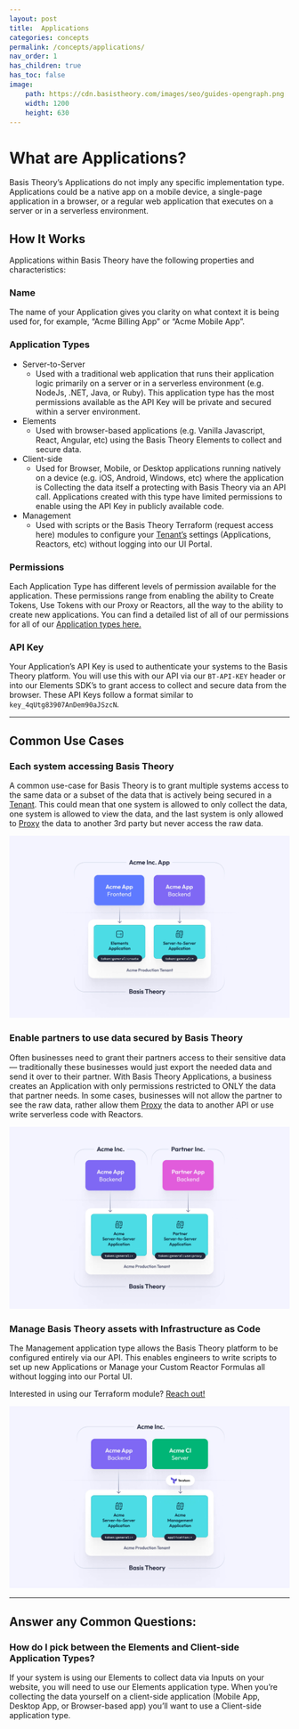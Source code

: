```yaml
---
layout: post
title:  Applications
categories: concepts
permalink: /concepts/applications/
nav_order: 1
has_children: true
has_toc: false
image:
    path: https://cdn.basistheory.com/images/seo/guides-opengraph.png
    width: 1200
    height: 630
---
```


# What are Applications?

Basis Theory’s Applications do not imply any specific implementation type. Applications could be a native app on a mobile device, a single-page application in a browser, or a regular web application that executes on a server or in a serverless environment.

## How It Works

Applications within Basis Theory have the following properties and characteristics:

### Name

The name of your Application gives you clarity on what context it is being used for, for example, “Acme Billing App” or “Acme Mobile App”. 

### Application Types

- Server-to-Server
    - Used with a traditional web application that runs their application logic primarily on a server or in a serverless environment (e.g. NodeJs, .NET, Java, or Ruby). This application type has the most permissions available as the API Key will be private and secured within a server environment.
- Elements
    - Used with browser-based applications (e.g. Vanilla Javascript, React, Angular, etc) using the Basis Theory Elements to collect and secure data.
- Client-side
    - Used for Browser, Mobile, or Desktop applications running natively on a device (e.g. iOS, Android, Windows, etc) where the application is Collecting the data itself a protecting with Basis Theory via an API call. Applications created with this type have limited permissions to enable using the API Key in publicly available code.
- Management
    - Used with scripts or the Basis Theory Terraform (request access here) modules to configure your [Tenant’s](https://guides.basistheory.com/concepts/tenants/) settings (Applications, Reactors, etc) without logging into our UI Portal.

### Permissions

Each Application Type has different levels of permission available for the application. These permissions range from enabling the ability to Create Tokens, Use Tokens with our Proxy or Reactors, all the way to the ability to create new applications. You can find a detailed list of all of our permissions for all of our [Application types here.](https://docs.basistheory.com/api-reference/#permissions-permission-types)

### API Key

Your Application’s API Key is used to authenticate your systems to the Basis Theory platform. You will use this with our API via our `BT-API-KEY` header or into our Elements SDK’s to grant access to collect and secure data from the browser.  These API Keys follow a format similar to `key_4qUtg83907AnDem90aJSzcN`.

---

## Common Use Cases

### Each system accessing Basis Theory

A common use-case for Basis Theory is to grant multiple systems access to the same data or a subset of the data that is actively being secured in a [Tenant](https://guides.basistheory.com/concepts/tenants/). This could mean that one system is allowed to only collect the data, one system is allowed to view the data, and the last system is only allowed to [Proxy](https://guides.basistheory.com/concepts/what-is-the-proxy/) the data to another 3rd party but never access the raw data.

<img src="/assets/images/concepts/applications_each_system.jpeg">

### Enable partners to use data secured by Basis Theory

Often businesses need to grant their partners access to their sensitive data — traditionally these businesses would just export the needed data and send it over to their partner. With Basis Theory Applications, a business creates an Application with only permissions restricted to ONLY the data that partner needs. In some cases, businesses will not allow the partner to see the raw data, rather allow them [Proxy](https://guides.basistheory.com/concepts/what-is-the-proxy/) the data to another API or use write serverless code with Reactors.

<img src="/assets/images/concepts/applications_partners.jpeg">

### Manage Basis Theory assets with Infrastructure as Code

The Management application type allows the Basis Theory platform to be configured entirely via our API. This enables engineers to write scripts to set up new Applications or Manage your Custom Reactor Formulas all without logging into our Portal UI. 

Interested in using our Terraform module? [Reach out!](https://basistheory.com/contact)

<img src="/assets/images/concepts/applications_iac.jpeg">

---

## Answer any Common Questions:

### How do I pick between the Elements and Client-side Application Types?

If your system is using our Elements to collect data via Inputs on your website, you will need to use our Elements application type. When you’re collecting the data yourself on a client-side application (Mobile App, Desktop App, or Browser-based app) you’ll want to use a Client-side application type.